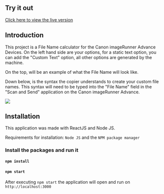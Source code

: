 ## Try it out

<a href="http://canonfilenamecalc.jackbmccarthy.com" >Click here to view the live version</a>

## Introduction
This project is a File Name calculator for the Canon imageRunner Advance Devices. On the left hand side are your options, for a static text option, you can add the "Custom Text" option, all other options are generated by the machine.

On the top, will be an example of what the File Name will look like.

Down below, is the syntax the copier understands to create your custom file names. This syntax will need to be typed into the "File Name" field in the "Scan and Send" application on the Canon imageRunner Advance.



<img src="https://s3.amazonaws.com/canonfilenamecalc.jackbmccarthy.com/FileNameOption.JPG" />



## Installation

This application was made with ReactJS and Node JS. 

Requirements for installation:
  `Node JS` and the `NPM package manager`
  
### Install the packages and run it
#### `npm install`
#### `npm start`

After executing `npm start` the application will open and run on `http://localhost:3000`

